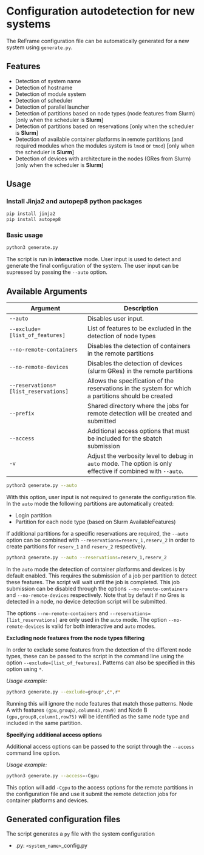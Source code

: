 # Configuration autodetection for new systems

The ReFrame configuration file can be automatically generated for a new system using ```generate.py```.

## Features

-   Detection of system name
-   Detection of hostname
-   Detection of module system
-   Detection of scheduler
-   Detection of parallel launcher
-   Detection of partitions based on node types (node features from Slurm) [only when the scheduler is **Slurm**]
-   Detection of partitions based on reservations [only when the scheduler is **Slurm**]
-   Detection of available container platforms in remote partitions (and required modules when the modules system is ```lmod``` or ```tmod```) [only when the scheduler is **Slurm**]
-   Detection of devices with architecture in the nodes (GRes from Slurm) [only when the scheduler is **Slurm**]

## Usage

### Install Jinja2 and autopep8 python packages

```sh
pip install jinja2
pip install autopep8
```

### Basic usage

```sh
python3 generate.py
```

The script is run in **interactive** mode. User input is used to detect and generate the final configuration of the system. The user input can be supressed by passing the ```--auto``` option.

## Available Arguments

| Argument                                            | Description                                                                 |
|-----------------------------------------------------|-----------------------------------------------------------------------------------------|
| `--auto`                                            | Disables user input. |
| `--exclude=[list_of_features]`                      | List of features to be excluded in the detection of node types |
| `--no-remote-containers`                            | Disables the detection of containers in the remote partitions |
| `--no-remote-devices`                               | Disables the detection of devices (slurm GRes) in the remote partitions |
| `--reservations=[list_reservations]`                | Allows the specification of the reservations in the system for which a partitions should be created |
| `--prefix`                                          | Shared directory where the jobs for remote detection will be created and submitted |
| `--access`                                          | Additional access options that must be included for the sbatch submission |
| `-v`                                                | Adjust the verbosity level to debug in ```auto``` mode. The option is only effective if combined with ```--auto```. |

```sh
python3 generate.py --auto
```

With this option, user input is not required to generate the configuration file. In the ```auto``` mode the following partitions are automatically created:

-   Login partition
-   Partition for each node type (based on Slurm AvailableFeatures)

If additional partitions for a specific reservations are required, the ```--auto``` option can be combined with ```--reservations=reserv_1,reserv_2``` in order to create partitions for ```reserv_1``` and ```reserv_2``` respectively.

```sh
python3 generate.py --auto --reservations=reserv_1,reserv_2
```

In the ```auto``` mode the detection of container platforms and devices is by default enabled. This requires the submission of a job per partition to detect these features. The script will wait until the job is completed. This job submission can be disabled through the options ```--no-remote-containers``` and ```--no-remote-devices``` respectively. Note that by default if no Gres is detected in a node, no device detection script will be submitted.

The options ```--no-remote-containers``` and ```--reservations=[list_reservations]``` are only used in the ```auto``` mode. The option ```--no-remote-devices``` is valid for both interactive and ```auto``` modes.

**Excluding node features from the node types filtering**

In order to exclude some features from the detection of the different node types, these can be passed to the script in the command line using the option ```--exclude=[list_of_features]```. Patterns can also be specified in this option using ```*```.

*Usage example:*

```sh
python3 generate.py --exclude=group*,c*,r*
```

Running this will ignore the node features that match those patterns. Node A with features ```(gpu,group2,column43,row9)``` and Node B ```(gpu,group8,column1,row75)``` will be identified as the same node type and included in the same partition.

**Specifying additional access options**

Additional access options can be passed to the script through the ```--access``` command line option.

*Usage example:*

```sh
python3 generate.py --access=-Cgpu
```

This option will add ```-Cgpu``` to the access options for the remote partitions in the configuration file and use it submit the remote detection jobs for container platforms and devices.

## Generated configuration files

The script generates a ```py``` file with the system configuration

- .py: ```<system_name>```_config.py
